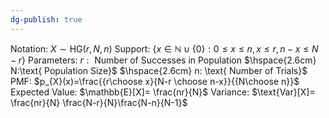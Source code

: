 ```yaml
---
dg-publish: true
---
```

Notation:  $X\sim \text{HG}(r, N, n)$
Support:  $\{x\in \mathbb{N}\cup \{0\}: 0\le x \le n, x\le r, n-x\le N-r\}$
Parameters:  $r:\text{ Number of Successes in Population}$
$\hspace{2.6cm} N:\text{ Population Size}$
$\hspace{2.6cm} n: \text{ Number of Trials}$
PMF: $p_{X}(x)=\frac{{r\choose x}{N-r \choose n-x}}{{N\choose n}}$
Expected Value: $\mathbb{E}[X]= \frac{nr}{N}$
Variance: $\text{Var}[X]= \frac{nr}{N} \frac{N-r}{N}\frac{N-n}{N-1}$

